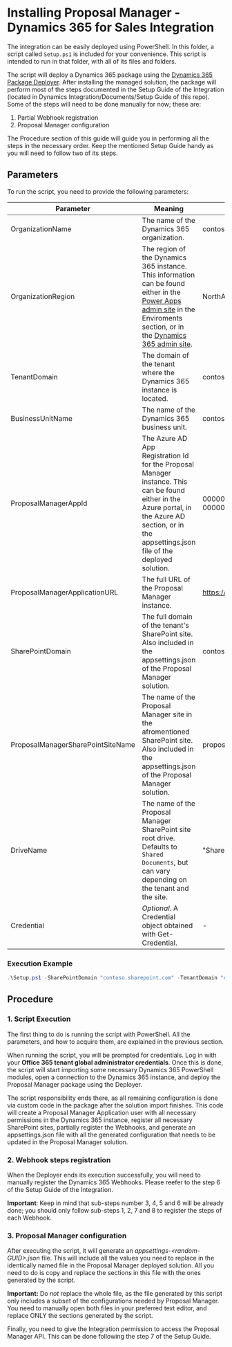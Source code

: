# Installing Proposal Manager - Dynamics 365 for Sales Integration
The integration can be easily deployed using PowerShell. In this folder, a script called `Setup.ps1` is included for your convenience. This script is intended to run in that folder, with all of its files and folders.

The script will deploy a Dynamics 365 package using the [Dynamics 365 Package Deployer](https://docs.microsoft.com/en-us/dynamics365/customer-engagement/admin/deploy-packages-using-package-deployer-windows-powershell). After installing the managed solution, the package will perform most of the steps documented in the Setup Guide of the Integration (located in Dynamics Integration/Documents/Setup Guide of this repo). Some of the steps will need to be done manually for now; these are:

 1. Partial Webhook registration
 2. Proposal Manager configuration

The Procedure section of this guide will guide you in performing all the steps in the necessary order. Keep the mentioned Setup Guide handy as you will need to follow two of its steps.

## Parameters

To run the script, you need to provide the following parameters:

Parameter|Meaning|Example
---------|-------|-------
OrganizationName|The name of the Dynamics 365 organization.|contoso
OrganizationRegion|The region of the Dynamics 365 instance. This information can be found either in the [Power Apps admin site](admin.powerplatform.microsoft.com) in the Enviroments section, or in the [Dynamics 365 admin site](https://port.crm.dynamics.com/G/Instances/InstancePicker.aspx?). |NorthAmerica
TenantDomain|The domain of the tenant where the Dynamics 365 instance is located.|contoso.onmicrosoft.com
BusinessUnitName|The name of the Dynamics 365 business unit.|contoso
ProposalManagerAppId|The Azure AD App Registration Id for the Proposal Manager instance. This can be found either in the Azure portal, in the Azure AD section, or in the appsettings.json file of the deployed solution.|00000000-0000-0000-0000-000000000000
ProposalManagerApplicationURL|The full URL of the Proposal Manager instance.|https://proposalmanager.azurewebsites.net
SharePointDomain|The full domain of the tenant's SharePoint site. Also included in the appsettings.json of the Proposal Manager solution.|contoso.sharepoint.com
ProposalManagerSharePointSiteName|The name of the Proposal Manager site in the afromentioned SharePoint site. Also included in the appsettings.json of the Proposal Manager solution.|proposalmanager
DriveName|The name of the Proposal Manager SharePoint site root drive. Defaults to `Shared Documents`, but can vary depending on the tenant and the site.|"Shared Documents"
Credential|*Optional*. A Credential object obtained with Get-Credential.|-

### Execution Example
```powershell
.\Setup.ps1 -SharePointDomain "contoso.sharepoint.com" -TenantDomain "contoso.onmicrosoft.com" -BusinessUnitName "contoso" -ProposalManagerAppId "00000000-0000-0000-0000-000000000000" -ProposalManagerApplicationUrl "https://proposalmanager.azurewebsites.net" -ProposalManagerSharePointSiteName "proposalmanager" -OrganizationName "contoso" -OrganizationRegion "NorthAmerica"
```

## Procedure
### 1. Script Execution
The first thing to do is running the script with PowerShell. All the parameters, and how to acquire them, are explained in the previous section.

When running the script, you will be prompted for credentials. Log in with your **Office 365 tenant global administrator credentials**. Once this is done, the script will start importing some necessary Dynamics 365 PowerShell modules, open a connection to the Dynamics 365 instance, and deploy the Proposal Manager package using the Deployer.

The script responsibility ends there, as all remaining configuration is done via custom code in the package after the solution import finishes. This code will create a Proposal Manager Application user with all necessary permissions in the Dynamics 365 instance, register all necessary SharePoint sites, partially register the Webhooks, and generate an appsettings.json file with all the generated configuration that needs to be updated in the Proposal Manager solution.

### 2. Webhook steps registration
When the Deployer ends its execution successfully, you will need to manually register the Dynamics 365 Webhooks. Please reefer to the step 6 of the Setup Guide of the Integration. 

**Important**: Keep in mind that sub-steps number 3, 4, 5 and 6 will be already done; you should only follow sub-steps 1, 2, 7 and 8 to register the steps of each Webhook.

### 3. Proposal Manager configuration
After executing the script, it will generate an *appsettings-\<random-GUID>.json* file. This will include all the values you need to replace in the identically named file in the Proposal Manager deployed solution. All you need to do is copy and replace the sections in this file with the ones generated by the script.

**Important:** Do *not* replace the whole file, as the file generated by this script only includes a subset of the configurations needed by Proposal Manager. You need to manually open both files in your preferred text editor, and replace ONLY the sections generated by the script. 

Finally, you need to give the Integration permission to access the Proposal Manager API. This can be done following the step 7 of the Setup Guide.